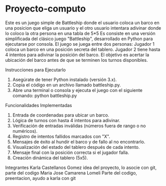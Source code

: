 # Proyecto-computo
Este es un juego simple de Battleship donde el usuario coloca un barco en una posicion que eliga un usuario y el otro usuario intentara adivinar donde lo coloco la otra persona en una tabla de 5*5
Es consiste en una versión simplificada del clásico juego "Battleship", desarrollado en Python para ejecutarse por consola. El juego se juega entre dos personas:
Jugador 1 coloca un barco en una posición secreta del tablero.
Jugador 2 tiene hasta 4 intentos para adivinar la posición del barco.
El objetivo es acertar la ubicación del barco antes de que se terminen los turnos disponibles.

Instrucciones para Ejecutarlo
1. Asegúrate de tener Python instalado (versión 3.x).
2. Copia el código en un archivo llamado battleship.py.
3. Abre una terminal o consola y ejecuta el juego con el siguiente comando: python battleship.py
   
Funcionalidades Implementadas
1. Entrada de coordenadas para ubicar un barco.
2. Lógica de turnos con hasta 4 intentos para adivinar.
3. Verificación de entradas inválidas (números fuera de rango o no numéricos).
4. Registro de intentos fallidos marcados con "X".
5. Mensajes de éxito al hundir el barco y de fallo al no encontrarlo.
6. Visualización del estado del tablero después de cada intento.
7. Mensaje final con la posición correcta si el jugador falla.
8. Creación dinámica del tablero (5x5).

Integrantes
Karla Castellanos Gomez
idea del proyecto, lo asocie con git, parte del codigo
Maria Jose Camarena Lomeli
Parte del codigo, preentacion, ayudo a karla con git
